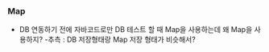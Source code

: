 ### Map
* DB 연동하기 전에 자바코드로만 DB 테스트 할 때 Map을 사용하는데 왜 Map을 사용하지?
  -추측 : DB 저장형태랑 Map 저장 형태가 비슷해서?  
  
